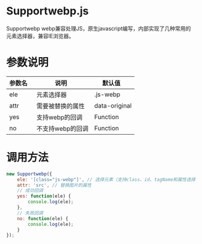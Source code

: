 # Supportwebp.js
Supportwebp webp兼容处理JS，原生javascript编写，内部实现了几种常用的元素选择器，兼容IE浏览器。

# 参数说明
|  参数名   |  说明   |  默认值   |
| --- | --- | --- |
|  ele   |  元素选择器   |  .js-webp   |
|  attr   |  需要被替换的属性   |  data-original   |
|  yes   |  支持webp的回调   |   Function   |
|  no   |   不支持webp的回调  |   Function   |

# 调用方法
``` javascript
new Supportwebp({
    ele: '[class="js-webp"]', // 选择元素（支持class、id、tagName和属性选择器）
    attr: 'src', // 替换图片的属性
    // 成功回调
    yes: function(ele) {
        console.log(ele);
    },
    // 失败回调
    no: function(ele) {
        console.log(ele);
    }
});
```
